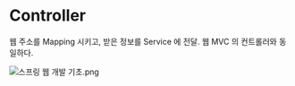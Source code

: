 # Controller

웹 주소를 Mapping 시키고, 받은 정보를 Service 에 전달.
웹 MVC 의 컨트롤러와 동일하다.

![스프링 웹 개발 기초.png](/Users/yhames/Pictures/스프링%20웹%20개발%20기초.png)


